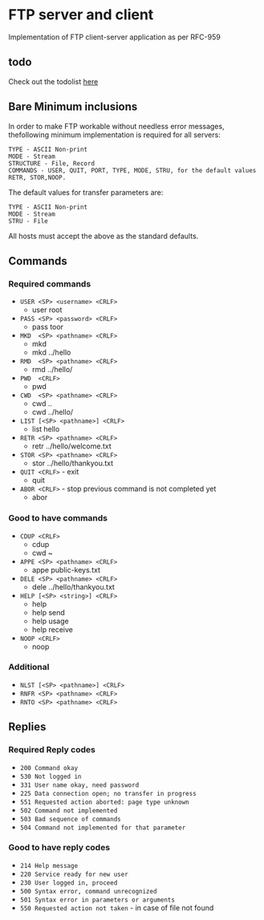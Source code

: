 # FTP server and client

Implementation of FTP client-server application as per RFC-959

## todo

Check out the todolist [here](./todo.md)

## Bare Minimum inclusions

In order to make FTP workable without needless error messages, thefollowing minimum implementation is required for all servers:

```text
TYPE - ASCII Non-print
MODE - Stream
STRUCTURE - File, Record
COMMANDS - USER, QUIT, PORT, TYPE, MODE, STRU, for the default values RETR, STOR,NOOP.
```

The default values for transfer parameters are:
```
TYPE - ASCII Non-print
MODE - Stream
STRU - File
```

All hosts must accept the above as the standard defaults.

## Commands

### Required commands

- `USER <SP> <username> <CRLF>`
  - user root
- `PASS <SP> <password> <CRLF>`
  - pass toor
- `MKD  <SP> <pathname> <CRLF>`
  - mkd 
  - mkd ../hello
- `RMD  <SP> <pathname> <CRLF>`
  - rmd ../hello/
- `PWD  <CRLF>`
  - pwd
- `CWD  <SP> <pathname> <CRLF>`
  - cwd ..
  - cwd ../hello/
- `LIST [<SP> <pathname>] <CRLF>`
  - list hello
- `RETR <SP> <pathname> <CRLF>`
  - retr ../hello/welcome.txt
- `STOR <SP> <pathname> <CRLF>`
  - stor ../hello/thankyou.txt
- `QUIT <CRLF>`  - exit
  - quit
- `ABOR <CRLF>` - stop previous command is not completed yet
  - abor

### Good to have commands

- `CDUP <CRLF>`
  - cdup
  - cwd ~
- `APPE <SP> <pathname> <CRLF>`
  - appe public-keys.txt
- `DELE <SP> <pathname> <CRLF>`
  - dele ../hello/thankyou.txt
- `HELP [<SP> <string>] <CRLF>`
  - help
  - help send
  - help usage
  - help receive
- `NOOP <CRLF>`
  - noop

### Additional

- `NLST [<SP> <pathname>] <CRLF>`
- `RNFR <SP> <pathname> <CRLF>`
- `RNTO <SP> <pathname> <CRLF>`

## Replies

### Required Reply codes

- `200 Command okay`
- `530 Not logged in`
- `331 User name okay, need password`
- `225 Data connection open; no transfer in progress`
- `551 Requested action aborted: page type unknown`
- `502 Command not implemented`
- `503 Bad sequence of commands`
- `504 Command not implemented for that parameter`

### Good to have reply codes

- `214 Help message`
- `220 Service ready for new user`
- `230 User logged in, proceed`
- `500 Syntax error, command unrecognized`
- `501 Syntax error in parameters or arguments`
- `550 Requested action not taken` - in case of file not found
